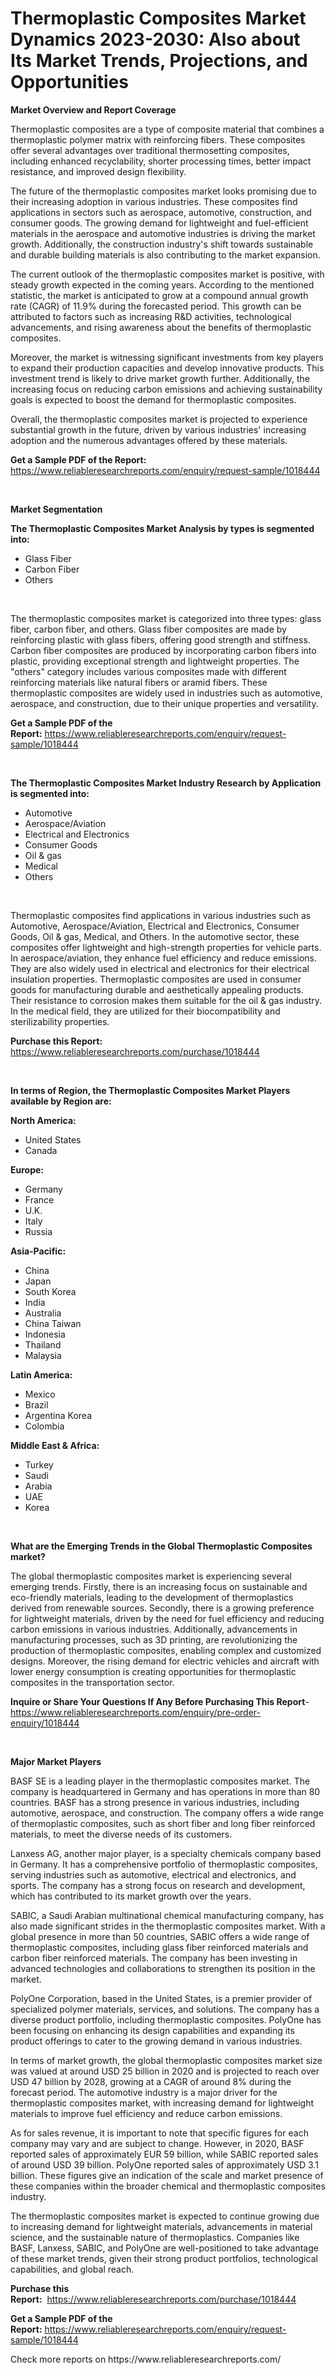 <p><h1>Thermoplastic Composites Market Dynamics 2023-2030: Also about Its Market Trends, Projections, and Opportunities</h1></p><p><strong>Market Overview and Report Coverage</strong></p>
<p><p>Thermoplastic composites are a type of composite material that combines a thermoplastic polymer matrix with reinforcing fibers. These composites offer several advantages over traditional thermosetting composites, including enhanced recyclability, shorter processing times, better impact resistance, and improved design flexibility.</p><p>The future of the thermoplastic composites market looks promising due to their increasing adoption in various industries. These composites find applications in sectors such as aerospace, automotive, construction, and consumer goods. The growing demand for lightweight and fuel-efficient materials in the aerospace and automotive industries is driving the market growth. Additionally, the construction industry's shift towards sustainable and durable building materials is also contributing to the market expansion.</p><p>The current outlook of the thermoplastic composites market is positive, with steady growth expected in the coming years. According to the mentioned statistic, the market is anticipated to grow at a compound annual growth rate (CAGR) of 11.9% during the forecasted period. This growth can be attributed to factors such as increasing R&D activities, technological advancements, and rising awareness about the benefits of thermoplastic composites.</p><p>Moreover, the market is witnessing significant investments from key players to expand their production capacities and develop innovative products. This investment trend is likely to drive market growth further. Additionally, the increasing focus on reducing carbon emissions and achieving sustainability goals is expected to boost the demand for thermoplastic composites.</p><p>Overall, the thermoplastic composites market is projected to experience substantial growth in the future, driven by various industries' increasing adoption and the numerous advantages offered by these materials.</p></p>
<p><strong>Get a Sample PDF of the Report:</strong> <a href="https://www.reliableresearchreports.com/enquiry/request-sample/1018444">https://www.reliableresearchreports.com/enquiry/request-sample/1018444</a></p>
<p>&nbsp;</p>
<p><strong>Market Segmentation</strong></p>
<p><strong>The Thermoplastic Composites Market Analysis by types is segmented into:</strong></p>
<p><ul><li>Glass Fiber</li><li>Carbon Fiber</li><li>Others</li></ul></p>
<p>&nbsp;</p>
<p><p>The thermoplastic composites market is categorized into three types: glass fiber, carbon fiber, and others. Glass fiber composites are made by reinforcing plastic with glass fibers, offering good strength and stiffness. Carbon fiber composites are produced by incorporating carbon fibers into plastic, providing exceptional strength and lightweight properties. The "others" category includes various composites made with different reinforcing materials like natural fibers or aramid fibers. These thermoplastic composites are widely used in industries such as automotive, aerospace, and construction, due to their unique properties and versatility.</p></p>
<p><strong>Get a Sample PDF of the Report:</strong>&nbsp;<a href="https://www.reliableresearchreports.com/enquiry/request-sample/1018444">https://www.reliableresearchreports.com/enquiry/request-sample/1018444</a></p>
<p>&nbsp;</p>
<p><strong>The Thermoplastic Composites Market Industry Research by Application is segmented into:</strong></p>
<p><ul><li>Automotive</li><li>Aerospace/Aviation</li><li>Electrical and Electronics</li><li>Consumer Goods</li><li>Oil & gas</li><li>Medical</li><li>Others</li></ul></p>
<p>&nbsp;</p>
<p><p>Thermoplastic composites find applications in various industries such as Automotive, Aerospace/Aviation, Electrical and Electronics, Consumer Goods, Oil & gas, Medical, and Others. In the automotive sector, these composites offer lightweight and high-strength properties for vehicle parts. In aerospace/aviation, they enhance fuel efficiency and reduce emissions. They are also widely used in electrical and electronics for their electrical insulation properties. Thermoplastic composites are used in consumer goods for manufacturing durable and aesthetically appealing products. Their resistance to corrosion makes them suitable for the oil & gas industry. In the medical field, they are utilized for their biocompatibility and sterilizability properties.</p></p>
<p><strong>Purchase this Report:</strong>&nbsp; <a href="https://www.reliableresearchreports.com/purchase/1018444">https://www.reliableresearchreports.com/purchase/1018444</a></p>
<p>&nbsp;</p>
<p><strong>In terms of Region, the Thermoplastic Composites Market Players available by Region are:</strong></p>
<p>
    <p> <strong> North America: </strong>
        <ul>
            <li>United States</li>
            <li>Canada</li>
        </ul>
        </p> 
    <p> <strong> Europe: </strong>
        <ul>
            <li>Germany</li>
            <li>France</li>
            <li>U.K.</li>
            <li>Italy</li>
            <li>Russia</li>
        </ul>
        </p> 
    <p> <strong> Asia-Pacific: </strong>
        <ul>
            <li>China</li>
            <li>Japan</li>
            <li>South Korea</li>
            <li>India</li>
            <li>Australia</li>
            <li>China Taiwan</li>
            <li>Indonesia</li>
            <li>Thailand</li>
            <li>Malaysia</li>
        </ul>
        </p> 
    <p> <strong> Latin America: </strong>
        <ul>
            <li>Mexico</li>
            <li>Brazil</li>
            <li>Argentina Korea</li>
            <li>Colombia</li>
        </ul>
        </p> 
    <p> <strong> Middle East & Africa: </strong>
        <ul>
            <li>Turkey</li>
            <li>Saudi</li>
            <li>Arabia</li>
            <li>UAE</li>
            <li>Korea</li>
        </ul>
    </p>
    </p>
<p>&nbsp;</p>
<p><strong>What are the Emerging Trends in the Global Thermoplastic Composites market?</strong></p>
<p><p>The global thermoplastic composites market is experiencing several emerging trends. Firstly, there is an increasing focus on sustainable and eco-friendly materials, leading to the development of thermoplastics derived from renewable sources. Secondly, there is a growing preference for lightweight materials, driven by the need for fuel efficiency and reducing carbon emissions in various industries. Additionally, advancements in manufacturing processes, such as 3D printing, are revolutionizing the production of thermoplastic composites, enabling complex and customized designs. Moreover, the rising demand for electric vehicles and aircraft with lower energy consumption is creating opportunities for thermoplastic composites in the transportation sector.</p></p>
<p><strong>Inquire or Share Your Questions If Any Before Purchasing This Report</strong>- <a href="https://www.reliableresearchreports.com/enquiry/pre-order-enquiry/1018444">https://www.reliableresearchreports.com/enquiry/pre-order-enquiry/1018444</a></p>
<p>&nbsp;</p>
<p><strong>Major Market Players</strong></p>
<p><p>BASF SE is a leading player in the thermoplastic composites market. The company is headquartered in Germany and has operations in more than 80 countries. BASF has a strong presence in various industries, including automotive, aerospace, and construction. The company offers a wide range of thermoplastic composites, such as short fiber and long fiber reinforced materials, to meet the diverse needs of its customers.</p><p>Lanxess AG, another major player, is a specialty chemicals company based in Germany. It has a comprehensive portfolio of thermoplastic composites, serving industries such as automotive, electrical and electronics, and sports. The company has a strong focus on research and development, which has contributed to its market growth over the years.</p><p>SABIC, a Saudi Arabian multinational chemical manufacturing company, has also made significant strides in the thermoplastic composites market. With a global presence in more than 50 countries, SABIC offers a wide range of thermoplastic composites, including glass fiber reinforced materials and carbon fiber reinforced materials. The company has been investing in advanced technologies and collaborations to strengthen its position in the market.</p><p>PolyOne Corporation, based in the United States, is a premier provider of specialized polymer materials, services, and solutions. The company has a diverse product portfolio, including thermoplastic composites. PolyOne has been focusing on enhancing its design capabilities and expanding its product offerings to cater to the growing demand in various industries.</p><p>In terms of market growth, the global thermoplastic composites market size was valued at around USD 25 billion in 2020 and is projected to reach over USD 47 billion by 2028, growing at a CAGR of around 8% during the forecast period. The automotive industry is a major driver for the thermoplastic composites market, with increasing demand for lightweight materials to improve fuel efficiency and reduce carbon emissions.</p><p>As for sales revenue, it is important to note that specific figures for each company may vary and are subject to change. However, in 2020, BASF reported sales of approximately EUR 59 billion, while SABIC reported sales of around USD 39 billion. PolyOne reported sales of approximately USD 3.1 billion. These figures give an indication of the scale and market presence of these companies within the broader chemical and thermoplastic composites industry.</p><p>The thermoplastic composites market is expected to continue growing due to increasing demand for lightweight materials, advancements in material science, and the sustainable nature of thermoplastics. Companies like BASF, Lanxess, SABIC, and PolyOne are well-positioned to take advantage of these market trends, given their strong product portfolios, technological capabilities, and global reach.</p></p>
<p><strong>Purchase this Report:</strong>&nbsp;&nbsp;<a href="https://www.reliableresearchreports.com/purchase/1018444">https://www.reliableresearchreports.com/purchase/1018444</a></p>
<p></p>
<p><strong>Get a Sample PDF of the Report:</strong>&nbsp;<a href="https://www.reliableresearchreports.com/enquiry/request-sample/1018444">https://www.reliableresearchreports.com/enquiry/request-sample/1018444</a></p>
<p>Check more reports on https://www.reliableresearchreports.com/</p>